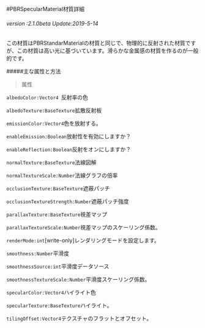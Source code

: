#PBRSpecularMaterial材質詳細

###### *version :2.1.0beta   Update:2019-5-14*

この材質はPBRStandarMaterialの材質と同じで、物理的に反射された材質ですが、この材質は高い光に基づいています。滑らかな金属感の材質を作るのが一般的です。

#####主な属性と方法

>属性

`albedoColor:Vector4 `反射率の色

`albedoTexture:BaseTexture`拡散反射板

`emissionColor:Vector4`色を放射する。

`enableEmission:Boolean`放射性を有効にしますか？

`enableReflection:Boolean`反射をオンにしますか？

`normalTexture:BaseTexture`法線図解

`normalTextureScale:Number`法線グラフの倍率

`occlusionTexture:BaseTexture`遮蔽パッチ

`occlusionTextureStrength:Number`遮蔽パッチ強度

`parallaxTexture:BaseTexture`視差マップ

`parallaxTextureScale:Number`視差マップのスケーリング係数。

`renderMode:int`[write-only]レンダリングモードを設定します。

`smoothness:Number`平滑度

`smoothnessSource:int`平滑度データソース

`smoothnessTextureScale:Number`平滑度スケーリング係数。

`specularColor:Vector4`ハイライト色

`specularTexture:BaseTexture`ハイライト。

`tilingOffset:Vector4`テクスチャのフラットとオフセット。




